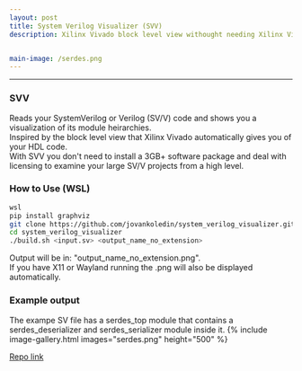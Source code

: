 ```yaml
---
layout: post
title: System Verilog Visualizer (SVV)
description: Xilinx Vivado block level view withought needing Xilinx Vivado


main-image: /serdes.png
---
```


---
### SVV
Reads your SystemVerilog or Verilog (SV/V) code and shows you a visualization of its module heirarchies.  
Inspired by the block level view that Xilinx Vivado automatically gives you of your HDL code.  
With SVV you don't need to install a 3GB+ software package and deal with licensing to examine your large SV/V projects from a high level.

### How to Use (WSL)
```bash
wsl
pip install graphviz
git clone https://github.com/jovankoledin/system_verilog_visualizer.git
cd system_verilog_visualizer
./build.sh <input.sv> <output_name_no_extension>
```
Output will be in: "output_name_no_extension.png".  
If you have X11 or Wayland running the .png will also be displayed automatically.

### Example output
The exampe SV file has a serdes_top module that contains a serdes_deserializer and serdes_serializer module inside it.
{% include image-gallery.html images="serdes.png" height="500" %}  


[Repo link](https://github.com/jovankoledin/system_verilog_visualizer/tree/main)
